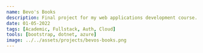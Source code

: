 ```yaml
---
name: Bevo's Books
description: Final project for my web applications development course. Placed on a team of 5 and given stict project specifications for a full stack .NET application. Utilized Azure SQL Database, Microsoft Identity, and Azure App Services to build a fully functional e-commerce site.
date: 01-05-2022
tags: [Academic, Fullstack, Auth, Cloud]
tools: [bootstrap, dotnet, azure]
image: ../../assets/projects/bevos-books.png
---
```

